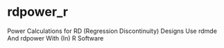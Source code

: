 # rdpower_r
Power Calculations for RD (Regression Discontinuity) Designs Use rdmde And rdpower With (In) R Software
